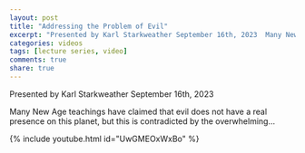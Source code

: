 ```yaml
---
layout: post
title: "Addressing the Problem of Evil"
excerpt: "Presented by Karl Starkweather September 16th, 2023  Many New Age teachings have claimed that evil does not have a real presence on this planet, but this is contradicted by the overwhelming..."
categories: videos
tags: [lecture series, video]
comments: true
share: true
---
```


Presented by Karl Starkweather
September 16th, 2023

Many New Age teachings have claimed that evil does not have a real presence on this planet, but this is contradicted by the overwhelming...

{% include youtube.html id="UwGMEOxWxBo" %}
